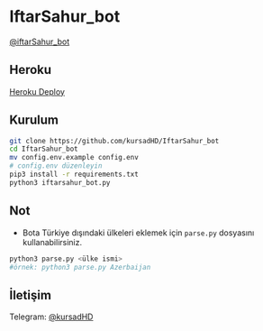 # IftarSahur_bot
[@iftarSahur_bot](https://t.me/iftarsahur_bot)

## Heroku
[Heroku Deploy](https://heroku.com/deploy?template=https://github.com/Vonaista/IftarSahur_bot)

## Kurulum
```bash
git clone https://github.com/kursadHD/IftarSahur_bot
cd IftarSahur_bot
mv config.env.example config.env
# config.env düzenleyin
pip3 install -r requirements.txt
python3 iftarsahur_bot.py
```

## Not
- Bota Türkiye dışındaki ülkeleri eklemek için `parse.py` dosyasını kullanabilirsiniz.
```bash
python3 parse.py <ülke ismi>
#örnek: python3 parse.py Azerbaijan
```

## İletişim
Telegram: [@kursadHD](https://t.me/kursadHD)
